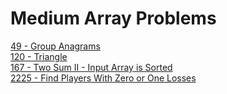# Medium Array Problems
[49 - Group Anagrams](49)  
[120 - Triangle](120)  
[167 - Two Sum II - Input Array is Sorted](167)  
[2225 - Find Players With Zero or One Losses](2225)  
